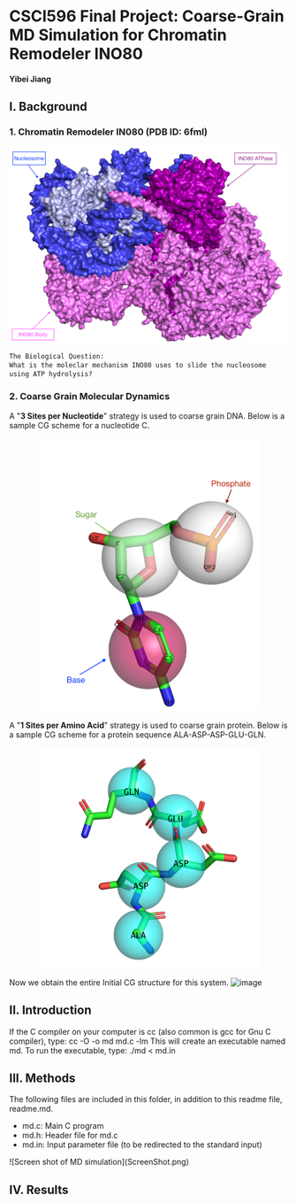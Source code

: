 # CSCI596 Final Project: Coarse-Grain MD Simulation for Chromatin Remodeler INO80
#### Yibei Jiang


## I. Background

### 1. Chromatin Remodeler IN080 (PDB ID: 6fml)
<p align="center">
  <img src="./ino80.png" width="800">
</p>

```
The Biological Question: 
What is the moleclar mechanism INO80 uses to slide the nucleosome using ATP hydrolysis?
```
### 2. Coarse Grain Molecular Dynamics

A "**3 Sites per Nucleotide**" strategy is used to coarse grain DNA. Below is a sample CG scheme for a nucleotide C.
<p align="center">
  <img src="./Ccgscheme.png" width="400">
</p>

A "**1 Sites per Amino Acid**" strategy is used to coarse grain protein. Below is a sample CG scheme for a protein
sequence ALA-ASP-ASP-GLU-GLN.
<p align="center">
  <img src="./pro_cg_scheme.png" width="400">
</p>

Now we obtain the entire Initial CG structure for this system.
![image](https://user-images.githubusercontent.com/25398675/143984154-7b7f0b93-97b7-4076-8595-bdf312867ebc.png)


## II. Introduction
If the C compiler on your computer is cc (also common is gcc for Gnu C
compiler), type:
cc -O -o md md.c -lm
This will create an executable named md. To run the executable, type:
./md < md.in
## III. Methods
The following files are included in this folder, in addition to this readme
file, readme.md.
<ul>
<li>md.c: Main C program</li>
<li>md.h: Header file for md.c</li>
<li>md.in: Input parameter file (to be redirected to the standard input)</li>
</ul>
![Screen shot of MD simulation](ScreenShot.png)

## IV. Results
